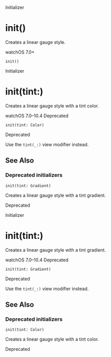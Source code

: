 Initializer

# init()

Creates a linear gauge style.

watchOS 7.0+

    
    
    init()

Initializer

# init(tint:)

Creates a linear gauge style with a tint color.

watchOS 7.0–10.4  Deprecated

    
    
    init(tint: Color)

Deprecated

Use the `tint(_:)` view modifier instead.

## See Also

### Deprecated initializers

`init(tint: Gradient)`

Creates a linear gauge style with a tint gradient.

Deprecated

Initializer

# init(tint:)

Creates a linear gauge style with a tint gradient.

watchOS 7.0–10.4  Deprecated

    
    
    init(tint: Gradient)

Deprecated

Use the `tint(_:)` view modifier instead.

## See Also

### Deprecated initializers

`init(tint: Color)`

Creates a linear gauge style with a tint color.

Deprecated

